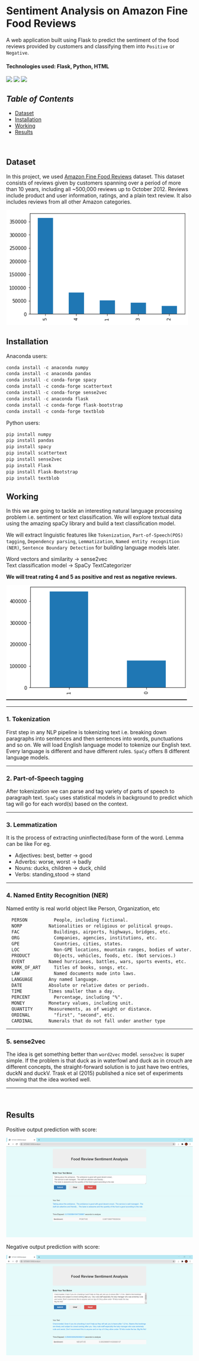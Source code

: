 # __Sentiment Analysis on Amazon Fine Food Reviews__

A web application built using Flask to predict the sentiment of the food reviews provided by customers and classifying them into `Positive` or `Negative`.

#### Technologies used: Flask, Python, HTML
<img src="https://img.shields.io/badge/flask%20-%23000.svg?&style=for-the-badge&logo=flask&logoColor=white"/> <img src="https://img.shields.io/badge/python%20-%2314354C.svg?&style=for-the-badge&logo=python&logoColor=white"/> <img src="https://img.shields.io/badge/html5%20-%23E34F26.svg?&style=for-the-badge&logo=html5&logoColor=white"/>

## _Table of Contents_
+ [Dataset](#dataset)
+ [Installation](#installation)
+ [Working](#working)
+ [Results](#results)
<br>

## Dataset
In this project, we used [Amazon Fine Food Reviews](https://www.kaggle.com/snap/amazon-fine-food-reviews) dataset. This dataset consists of reviews given by customers spanning over a period of more than 10 years, including all ~500,000 reviews up to October 2012. Reviews include product and user information, ratings, and a plain text review. It also includes reviews from all other Amazon categories.

![dataset distribution](/output/score.png)

## Installation
Anaconda users:

```python
conda install -c anaconda numpy
conda install -c anaconda pandas
conda install -c conda-forge spacy
conda install -c conda-forge scattertext
conda install -c conda-forge sense2vec
conda install -c anaconda flask
conda install -c conda-forge flask-bootstrap
conda install -c conda-forge textblob
```

Python users:

```python
pip install numpy
pip install pandas
pip install spacy
pip install scattertext
pip install sense2vec
pip install Flask
pip install Flask-Bootstrap
pip install textblob
```

## Working
In this we are going to tackle an interesting natural language processing problem i.e. sentiment or text classification. We will explore textual data using the amazing spaCy library and build a text classification model.

We will extract linguistic features like `Tokenization`, `Part-of-Speech(POS) tagging`, `Dependency parsing`, `Lemmatization`, `Named entity recognition (NER)`, `Sentence Boundary Detection` for building language models later.

Word vectors and similarity -> sense2vec <br>
Text classification model -> SpaCy TextCategorizer

<b>We will treat rating 4 and 5 as positive and rest as negative reviews.</b>

![](/output/score_boolean.png)

------
### 1. Tokenization 
First step in any NLP pipeline is tokenizing text i.e. breaking down paragraphs into sentences and then sentences into words, punctuations and so on. We will load English language model to tokenize our English text. Every language is different and have different rules. `SpaCy` offers 8 different language models.

------
### 2. Part-of-Speech tagging
After tokenization we can parse and tag variety of parts of speech to paragraph text. `SpaCy` uses statistical models in background to predict which tag will go for each word(s) based on the context.

------
### 3. Lemmatization
It is the process of extracting uninflected/base form of the word. Lemma can be like For eg. 
+ Adjectives: best, better → good 
+ Adverbs: worse, worst → badly 
+ Nouns: ducks, children → duck, child 
+ Verbs: standing,stood → stand

------
### 4. Named Entity Recognition (NER)
Named entity is real world object like Person, Organization, etc
  
      PERSON	      People, including fictional.
      NORP	        Nationalities or religious or political groups.
      FAC	          Buildings, airports, highways, bridges, etc.
      ORG	          Companies, agencies, institutions, etc.
      GPE	          Countries, cities, states.
      LOC	          Non-GPE locations, mountain ranges, bodies of water.
      PRODUCT	      Objects, vehicles, foods, etc. (Not services.)
      EVENT	        Named hurricanes, battles, wars, sports events, etc.
      WORK_OF_ART	  Titles of books, songs, etc.
      LAW	          Named documents made into laws.
      LANGUAGE	    Any named language.
      DATE	        Absolute or relative dates or periods.
      TIME	        Times smaller than a day.
      PERCENT	      Percentage, including "%".
      MONEY	        Monetary values, including unit.
      QUANTITY	    Measurements, as of weight or distance.
      ORDINAL	      "first", "second", etc.
      CARDINAL	    Numerals that do not fall under another type

------
### 5. sense2vec
The idea is get something better than `word2vec` model. `sense2vec` is super simple. If the problem is that duck as in waterfowl and duck as in crouch are different concepts, the straight-forward solution is to just have two entries, duckN and duckV. Trask et al (2015) published a nice set of experiments showing that the idea worked well.

------

<br>

## Results
Positive output prediction with score:

![img](/output/positive.png)

Negative output prediction with score:

![img](/output/negative.png)
